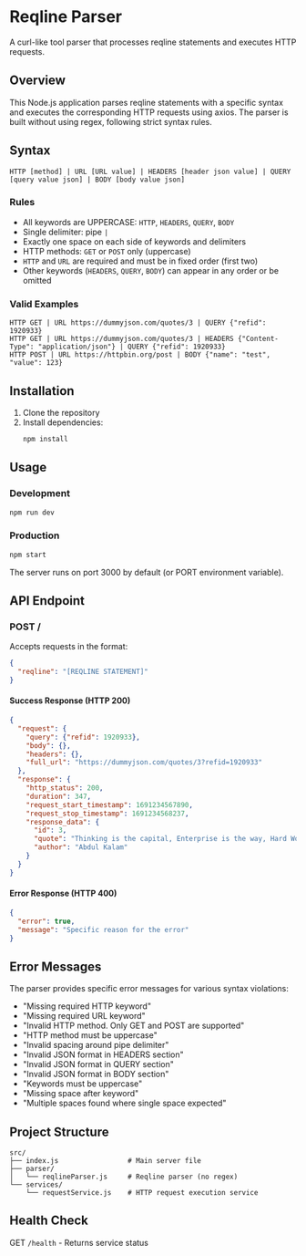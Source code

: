 # Reqline Parser

A curl-like tool parser that processes reqline statements and executes HTTP requests.

## Overview

This Node.js application parses reqline statements with a specific syntax and executes the corresponding HTTP requests using axios. The parser is built without using regex, following strict syntax rules.

## Syntax

```
HTTP [method] | URL [URL value] | HEADERS [header json value] | QUERY [query value json] | BODY [body value json]
```

### Rules

- All keywords are UPPERCASE: `HTTP`, `HEADERS`, `QUERY`, `BODY`
- Single delimiter: pipe `|`
- Exactly one space on each side of keywords and delimiters
- HTTP methods: `GET` or `POST` only (uppercase)
- `HTTP` and `URL` are required and must be in fixed order (first two)
- Other keywords (`HEADERS`, `QUERY`, `BODY`) can appear in any order or be omitted

### Valid Examples

```
HTTP GET | URL https://dummyjson.com/quotes/3 | QUERY {"refid": 1920933}
HTTP GET | URL https://dummyjson.com/quotes/3 | HEADERS {"Content-Type": "application/json"} | QUERY {"refid": 1920933}
HTTP POST | URL https://httpbin.org/post | BODY {"name": "test", "value": 123}
```

## Installation

1. Clone the repository
2. Install dependencies:
   ```bash
   npm install
   ```

## Usage

### Development
```bash
npm run dev
```

### Production
```bash
npm start
```

The server runs on port 3000 by default (or PORT environment variable).

## API Endpoint

### POST /

Accepts requests in the format:
```json
{
  "reqline": "[REQLINE STATEMENT]"
}
```

#### Success Response (HTTP 200)
```json
{
  "request": {
    "query": {"refid": 1920933},
    "body": {},
    "headers": {},
    "full_url": "https://dummyjson.com/quotes/3?refid=1920933"
  },
  "response": {
    "http_status": 200,
    "duration": 347,
    "request_start_timestamp": 1691234567890,
    "request_stop_timestamp": 1691234568237,
    "response_data": {
      "id": 3,
      "quote": "Thinking is the capital, Enterprise is the way, Hard Work is the solution.",
      "author": "Abdul Kalam"
    }
  }
}
```

#### Error Response (HTTP 400)
```json
{
  "error": true,
  "message": "Specific reason for the error"
}
```

## Error Messages

The parser provides specific error messages for various syntax violations:

- "Missing required HTTP keyword"
- "Missing required URL keyword"
- "Invalid HTTP method. Only GET and POST are supported"
- "HTTP method must be uppercase"
- "Invalid spacing around pipe delimiter"
- "Invalid JSON format in HEADERS section"
- "Invalid JSON format in QUERY section"
- "Invalid JSON format in BODY section"
- "Keywords must be uppercase"
- "Missing space after keyword"
- "Multiple spaces found where single space expected"

## Project Structure

```
src/
├── index.js                 # Main server file
├── parser/
│   └── reqlineParser.js     # Reqline parser (no regex)
└── services/
    └── requestService.js    # HTTP request execution service
```

## Health Check

GET `/health` - Returns service status